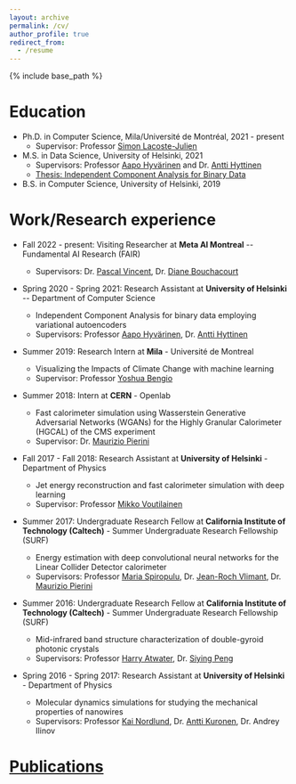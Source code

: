 ```yaml
---
layout: archive
permalink: /cv/
author_profile: true
redirect_from:
  - /resume
---
```


{% include base_path %}

Education
======
* Ph.D. in Computer Science, Mila/Université de Montréal, 2021 - present
  * Supervisor: Professor [Simon Lacoste-Julien](http://www.iro.umontreal.ca/~slacoste/) 
* M.S. in Data Science, University of Helsinki, 2021
  * Supervisors: Professor [Aapo Hyvärinen](https://www.cs.helsinki.fi/u/ahyvarin/) and Dr. [Antti Hyttinen](https://www.cs.helsinki.fi/u/ajhyttin/)
  * [Thesis: Independent Component Analysis for Binary Data](https://helda.helsinki.fi/handle/10138/332599)
* B.S. in Computer Science, University of Helsinki, 2019

Work/Research experience
======
* Fall 2022 - present: Visiting Researcher at **Meta AI Montreal** -- Fundamental AI Research (FAIR)
  * Supervisors: Dr. [Pascal Vincent](https://ai.facebook.com/people/pascal-vincent/), Dr. [Diane Bouchacourt](https://ai.facebook.com/people/diane-bouchacourt)

* Spring 2020 - Spring 2021: Research Assistant at **University of Helsinki** -- Department of Computer Science
  * Independent Component Analysis for binary data employing variational autoencoders
  * Supervisors: Professor [Aapo Hyvärinen](https://www.cs.helsinki.fi/u/ahyvarin/), Dr. [Antti Hyttinen](https://www.cs.helsinki.fi/u/ajhyttin/)

* Summer 2019: Research Intern at **Mila** - Université de Montreal
  * Visualizing the Impacts of Climate Change with machine learning
  * Supervisor: Professor [Yoshua Bengio](https://yoshuabengio.org/)
  
* Summer 2018: Intern at **CERN** - Openlab
  * Fast calorimeter simulation using Wasserstein Generative Adversarial Networks (WGANs) for the Highly Granular Calorimeter (HGCAL) of the CMS experiment
  * Supervisor: Dr. [Maurizio Pierini](https://inspirehep.net/authors/1021028)
  
* Fall 2017 - Fall 2018: Research Assistant at **University of Helsinki** - Department of Physics
  * Jet energy reconstruction and fast calorimeter simulation with deep learning
  * Supervisor: Professor [Mikko Voutilainen](https://researchportal.helsinki.fi/en/persons/mikko-voutilainen)
  
* Summer 2017: Undergraduate Research Fellow at **California Institute of Technology (Caltech)** - Summer Undergraduate Research Fellowship (SURF)
  * Energy estimation with deep convolutional neural networks for the Linear Collider Detector calorimeter
  * Supervisors: Professor [Maria Spiropulu](http://hep.caltech.edu/~smaria/), Dr. [Jean-Roch Vlimant](https://inspirehep.net/authors/1023557), Dr. [Maurizio Pierini](https://inspirehep.net/authors/1021028)  
  
* Summer 2016: Undergraduate Research Fellow at **California Institute of Technology (Caltech)** - Summer Undergraduate Research Fellowship (SURF)
  * Mid-infrared band structure characterization of double-gyroid photonic crystals
  * Supervisors: Professor [Harry Atwater](https://daedalus.caltech.edu/team-member/harry-atwater/), Dr. [Siying Peng](https://glam.stanford.edu/people/siying-peng)
  
* Spring 2016 - Spring 2017: Research Assistant at **University of Helsinki** - Department of Physics
  * Molecular dynamics simulations for studying the mechanical properties of nanowires
  * Supervisors: Professor [Kai Nordlund](http://www.acclab.helsinki.fi/~knordlun/), Dr. [Antti Kuronen](http://www.acclab.helsinki.fi/~aakurone/), Dr. Andrey Ilinov
  
[Publications](https://vitoriapacela.github.io/publications/)
======
